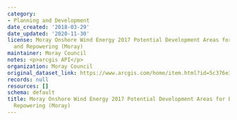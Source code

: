 ```yaml
---
category:
- Planning and Development
date_created: '2018-03-29'
date_updated: '2020-11-30'
license: Moray Onshore Wind Energy 2017 Potential Development Areas for Extension
  and Repowering (Moray)
maintainer: Moray Council
notes: <p>arcgis API</p>
organization: Moray Council
original_dataset_link: https://www.arcgis.com/home/item.html?id=5c376e304a4a4be2aa7a4d12f922ab9f
records: null
resources: []
schema: default
title: Moray Onshore Wind Energy 2017 Potential Development Areas for Extension and
  Repowering (Moray)
---
```

